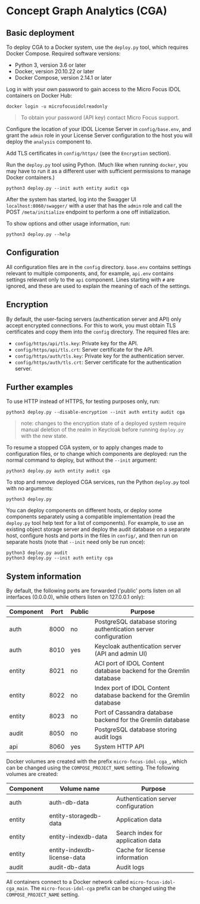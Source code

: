 # Concept Graph Analytics (CGA)

## Basic deployment

To deploy CGA to a Docker system, use the `deploy.py` tool, which requires Docker Compose.
Required software versions:
- Python 3, version 3.6 or later
- Docker, version 20.10.22 or later
- Docker Compose, version 2.14.1 or later

Log in with your own password to gain access to the Micro Focus IDOL containers on Docker Hub:

```
docker login -u microfocusidolreadonly
```

> To obtain your password (API key) contact Micro Focus support.

Configure the location of your IDOL License Server in `config/base.env`, and grant the `admin` role
in your License Server configuration to the host you will deploy the `analysis` component to.

Add TLS certificates in `config/https/` (see the `Encryption` section).

Run the `deploy.py` tool using Python.  (Much like when running `docker`, you
may have to run it as a different user with sufficient permissions to manage Docker containers.)

```
python3 deploy.py --init auth entity audit cga
```

After the system has started, log into the Swagger UI `localhost:8060/swagger/` with a user that has the `admin` role
and call the POST `/meta/initialize` endpoint to perform a one off initialization.

To show options and other usage information, run:

```
python3 deploy.py --help
```

## Configuration

All configuration files are in the `config` directory.  `base.env` contains settings relevant to
multiple components, and, for example, `api.env` contains settings relevant only to the `api`
component.  Lines starting with `#` are ignored, and these are used to explain the meaning of each
of the settings.

## Encryption

By default, the user-facing servers (authentication server and API) only accept encrypted 
connections.  For this to work, you must obtain TLS certificates and copy them into the `config` 
directory.  The required files are:

- `config/https/api/tls.key`: Private key for the API.
- `config/https/api/tls.crt`: Server certificate for the API.
- `config/https/auth/tls.key`: Private key for the authentication server.
- `config/https/auth/tls.crt`: Server certificate for the authentication server.

## Further examples

To use HTTP instead of HTTPS, for testing purposes only, run:

```
python3 deploy.py --disable-encryption --init auth entity audit cga
```

> note: changes to the encryption state of a deployed system require manual deletion of the realm in Keycloak before running `deploy.py` with the new state.

To resume a stopped CGA system, or to apply changes made to configuration files, or to change which
components are deployed: run the normal command to deploy, but without the `--init` argument:

```
python3 deploy.py auth entity audit cga
```

To stop and remove deployed CGA services, run the Python `deploy.py` tool with no arguments:

```
python3 deploy.py
```

You can deploy components on different hosts, or deploy some components separately using a
compatible implementation (read the `deploy.py` tool help text for a list of components).  For
example, to use an existing object storage server and deploy the audit database on a separate host,
configure hosts and ports in the files in `config/`, and then run on separate hosts (note that
`--init` need only be run once):

```
python3 deploy.py audit
python3 deploy.py --init auth entity cga
```

## System information

By default, the following ports are forwarded ('public' ports listen on all interfaces (0.0.0.0),
while others listen on 127.0.0.1 only):

| **Component** | **Port** | **Public** | **Purpose**                                                          |
|---------------|----------|------------|----------------------------------------------------------------------|
| auth          | 8000     | no         | PostgreSQL database storing authentication server configuration      |
| auth          | 8010     | yes        | Keycloak authentication server (API and admin UI)                    |
| entity        | 8021     | no         | ACI port of IDOL Content database backend for the Gremlin database   |
| entity        | 8022     | no         | Index port of IDOL Content database backend for the Gremlin database |
| entity        | 8023     | no         | Port of Cassandra database backend for the Gremlin database          |
| audit         | 8050     | no         | PostgreSQL database storing audit logs                               |
| api           | 8060     | yes        | System HTTP API                                                      |

Docker volumes are created with the prefix `micro-focus-idol-cga_`, which can be changed using the
`COMPOSE_PROJECT_NAME` setting.  The following volumes are created:

| **Component** | **Volume name**                        | **Purpose**                                      |
|---------------|----------------------------------------|--------------------------------------------------|
| auth          | auth-db-data                           | Authentication server configuration              |
| entity        | entity-storagedb-data                  | Application data                                 |
| entity        | entity-indexdb-data                    | Search index for application data                |
| entity        | entity-indexdb-license-data            | Cache for license information                    |
| audit         | audit-db-data                          | Audit logs                                       |

All containers connect to a Docker network called `micro-focus-idol-cga_main`.  The
`micro-focus-idol-cga` prefix can be changed using the `COMPOSE_PROJECT_NAME` setting.
